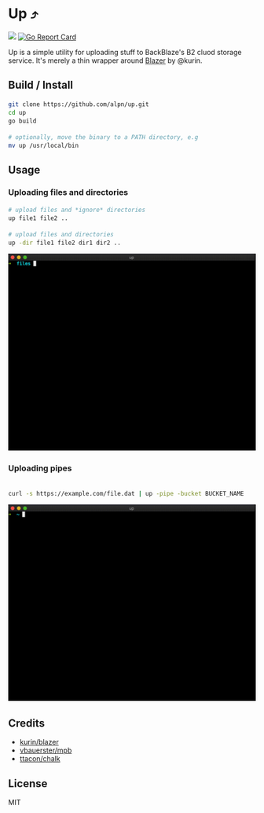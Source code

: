 Up ⤴️
====

![](https://github.com/alpn/up/workflows/Go/badge.svg)
[![Go Report Card](https://goreportcard.com/badge/github.com/alpn/up)](https://goreportcard.com/report/github.com/alpn/up)

Up is a simple utility for uploading stuff to BackBlaze's B2 cluod storage service.
It's merely a thin wrapper around [Blazer](https://github.com/kurin/blazer) by @kurin.

## Build / Install
```bash
git clone https://github.com/alpn/up.git
cd up
go build

# optionally, move the binary to a PATH directory, e.g
mv up /usr/local/bin
```

## Usage

### Uploading files and directories
```bash
# upload files and *ignore* directories
up file1 file2 ..

# upload files and directories
up -dir file1 file2 dir1 dir2 ..
```
![](https://github.com/alpn/up/raw/master/.media/files.gif)

### Uploading pipes

```bash

curl -s https://example.com/file.dat | up -pipe -bucket BUCKET_NAME
```
![](https://github.com/alpn/up/raw/master/.media/pipe.gif)

## Credits
* [kurin/blazer](https://github.com/kurin/blazer)
*	[vbauerster/mpb](https://github.com/vbauerster/mpb)
* [ttacon/chalk](https://github.com/ttacon/chalk)

## License
MIT

